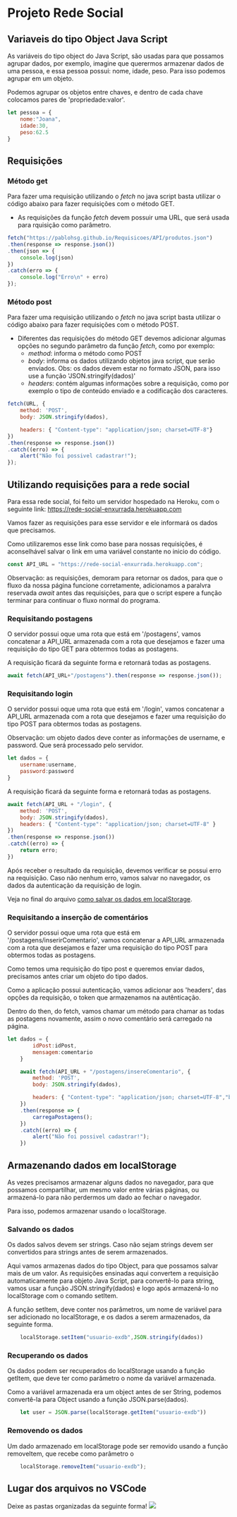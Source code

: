 # Projeto Rede Social

## Variaveis do tipo Object Java Script
As variáveis do tipo object do Java Script, são usadas para que possamos agrupar dados, por exemplo, imagine que querermos armazenar dados de uma pessoa, e essa pessoa possui: nome, idade, peso. Para isso podemos agrupar em um objeto.

Podemos agrupar os objetos entre chaves, e dentro de cada chave colocamos pares de 'propriedade:valor'.

```js
let pessoa = {
    nome:"Joana",
    idade:30,
    peso:62.5
}
```

## Requisições

### Método get
Para fazer uma requisição utilizando o *fetch* no java script basta utilizar o código abaixo para fazer requisições com o método GET.

 - As requisições da função *fetch* devem possuir uma URL, que será usada para rquisição como parâmetro.

```js
fetch("https://pablohsg.github.io/Requisicoes/API/produtos.json")
.then(response => response.json())
.then(json => {
    console.log(json)
})
.catch(erro => {
    console.log("Erro\n" + erro)
});
```

### Método post
Para fazer uma requisição utilizando o *fetch* no java script basta utilizar o código abaixo para fazer requisições com o método POST.

 - Diferentes das requisições do método GET devemos adicionar algumas opções no segundo parâmetro da função *fetch*, como por exemplo:
    - *method*: informa o método como POST
    - *body*: informa os dados utilizando objetos java script, que serão enviados. Obs: os dados devem estar no formato JSON, para isso use a função 'JSON.stringify(dados)'
    - *headers*: contém algumas informações sobre a requisição, como por exemplo o tipo de conteúdo enviado e a codificação dos caracteres.

```js
fetch(URL, {
    method: 'POST',
    body: JSON.stringify(dados),

    headers: { "Content-type": "application/json; charset=UTF-8"}
})
.then(response => response.json())
.catch((erro) => {
    alert("Não foi possivel cadastrar!");
});
```

## Utilizando requisições para a rede social
Para essa rede social, foi feito um servidor hospedado na Heroku, com o seguinte link: https://rede-social-enxurrada.herokuapp.com

Vamos fazer as requisições para esse servidor e ele informará os dados que precisamos.

Como utilizaremos esse link como base para nossas requisições, é aconselhável salvar o link em uma variável constante no inicio do código.

```js
const API_URL = "https://rede-social-enxurrada.herokuapp.com";
```

Observação: as requisições, demoram para retornar os dados, para que o fluxo da nossa página funcione corretamente, adicionamos a paralvra reservada *await* antes das requisições, para que o script espere a função terminar para continuar o fluxo normal do programa. 

### Requisitando postagens
O servidor possui oque uma rota que está em '/postagens', vamos concatenar a API_URL armazenada com a rota que desejamos e fazer uma requisição do tipo GET para obtermos todas as postagens.

A requisição ficará da seguinte forma e retornará todas as postagens.

```js
await fetch(API_URL+"/postagens").then(response => response.json());
```

### Requisitando login
O servidor possui oque uma rota que está em '/login', vamos concatenar a API_URL armazenada com a rota que desejamos e fazer uma requisição do tipo POST para obtermos todas as postagens.

Observação: um objeto dados deve conter as informações de username, e password. Que será processado pelo servidor.

```js
let dados = {
    username:username,
    password:password
}
```

A requisição ficará da seguinte forma e retornará todas as postagens.

```js
await fetch(API_URL + "/login", {
    method: 'POST',
    body: JSON.stringify(dados),
    headers: { "Content-type": "application/json; charset=UTF-8" }
})
.then(response => response.json())
.catch((erro) => {
    return erro;
})
```

Após receber o resultado da requisição, devemos verificar se possui erro na requisição. Caso não nenhum erro, vamos salvar no navegador, os dados da autenticação da requisição de login. 

Veja no final do arquivo [como salvar os dados em localStorage](#armazenando-dados-em-localstorage).

### Requisitando a inserção de comentários
O servidor possui oque uma rota que está em '/postagens/inserirComentario', vamos concatenar a API_URL armazenada com a rota que desejamos e fazer uma requisição do tipo POST para obtermos todas as postagens.

Como temos uma requisição do tipo post e queremos enviar dados, precisamos antes criar um objeto do tipo dados.

Como a aplicação possui autenticação, vamos adicionar aos 'headers', das opções da requisição, o token que armazenamos na autênticação. 

Dentro do then, do fetch, vamos chamar um método para chamar as todas as postagens novamente, assim o novo comentário será carregado na página.

```js
let dados = {
        idPost:idPost,
        mensagem:comentario 
    }

    await fetch(API_URL + "/postagens/insereComentario", {
        method: 'POST',
        body: JSON.stringify(dados),

        headers: { "Content-type": "application/json; charset=UTF-8","bearer":user.token }
    })
    .then(response => {
        carregaPostagens();
    })
    .catch((erro) => {
        alert("Não foi possivel cadastrar!");
    })
```

## Armazenando dados em localStorage
As vezes precisamos armazenar alguns dados no navegador, para que possamos compartilhar, um mesmo valor entre várias páginas, ou armazená-lo para não perdermos um dado ao fechar o navegador.

Para isso, podemos armazenar usando o localStorage.

### Salvando os dados
Os dados salvos devem ser strings. Caso não sejam strings devem ser convertidos para strings antes de serem armazenados.

Aqui vamos armazenas dados do tipo Object, para que possamos salvar mais de um valor. As requisições ensinadas aqui convertem a requisição automaticamente para objeto Java Script, para convertê-lo para string, vamos usar a função JSON.stringify(dados) e logo após armazená-lo no localStorage com o comando setItem.

A função setItem, deve conter nos parâmetros, um nome de variável para ser adicionado no localStorage, e os dados a serem armazenados, da seguinte forma.

```js
    localStorage.setItem("usuario-exdb",JSON.stringify(dados))
```

### Recuperando os dados
Os dados podem ser recuperados do localStorage usando a função getItem, que deve ter como parâmetro o nome da variável armazenada.

Como a variável armazenada era um object antes de ser String, podemos convertê-la para Object usando a função JSON.parse(dados).

```js
    let user = JSON.parse(localStorage.getItem("usuario-exdb"))
```

### Removendo os dados
Um dado armazenado em localStorage pode ser removido usando a função removeItem, que recebe como parâmetro o 

```js
    localStorage.removeItem("usuario-exdb");
```
## Lugar dos arquivos no VSCode
Deixe as pastas organizadas da seguinte forma!
<img src="./tutorial2.PNG">